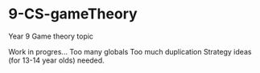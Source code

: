 # 9-CS-gameTheory
Year 9 Game theory topic

Work in progres... 
  Too many globals
  Too much duplication
  Strategy ideas (for 13-14 year olds) needed.
